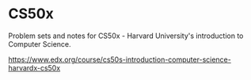 # CS50x

Problem sets and notes for CS50x - Harvard University's introduction to Computer Science.

https://www.edx.org/course/cs50s-introduction-computer-science-harvardx-cs50x